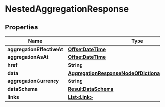 

# NestedAggregationResponse

## Properties

Name | Type | Description | Notes
------------ | ------------- | ------------- | -------------
**aggregationEffectiveAt** | [**OffsetDateTime**](OffsetDateTime.md) |  |  [optional]
**aggregationAsAt** | [**OffsetDateTime**](OffsetDateTime.md) |  |  [optional]
**href** | **String** |  |  [optional]
**data** | [**AggregationResponseNodeOfDictionaryOfStringToObject**](AggregationResponseNodeOfDictionaryOfStringToObject.md) |  |  [optional]
**aggregationCurrency** | **String** |  |  [optional]
**dataSchema** | [**ResultDataSchema**](ResultDataSchema.md) |  |  [optional]
**links** | [**List&lt;Link&gt;**](Link.md) |  |  [optional]



